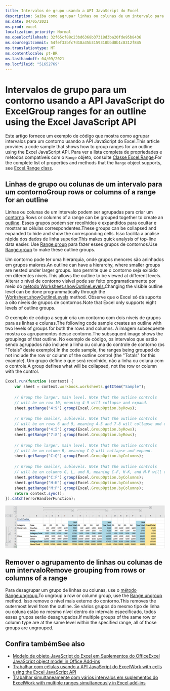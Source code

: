 ```yaml
---
title: Intervalos de grupo usando a API JavaScript do Excel
description: Saiba como agrupar linhas ou colunas de um intervalo para criar um contorno usando a API JavaScript do Excel.
ms.date: 04/05/2021
ms.prod: excel
localization_priority: Normal
ms.openlocfilehash: 32f65cf88c23bd6368b37318d3ba20fde95b8436
ms.sourcegitcommit: 54fef33bfc7d18a35b3159310bbd8b1c8312f845
ms.translationtype: MT
ms.contentlocale: pt-BR
ms.lasthandoff: 04/09/2021
ms.locfileid: "51652769"
---
```

# <a name="group-ranges-for-an-outline-using-the-excel-javascript-api"></a><span data-ttu-id="01949-103">Intervalos de grupo para um contorno usando a API JavaScript do Excel</span><span class="sxs-lookup"><span data-stu-id="01949-103">Group ranges for an outline using the Excel JavaScript API</span></span>

<span data-ttu-id="01949-104">Este artigo fornece um exemplo de código que mostra como agrupar intervalos para um contorno usando a API JavaScript do Excel.</span><span class="sxs-lookup"><span data-stu-id="01949-104">This article provides a code sample that shows how to group ranges for an outline using the Excel JavaScript API.</span></span> <span data-ttu-id="01949-105">Para ver a lista completa de propriedades e métodos compatíveis com o `Range` objeto, consulte [Classe Excel.Range](/javascript/api/excel/excel.range).</span><span class="sxs-lookup"><span data-stu-id="01949-105">For the complete list of properties and methods that the `Range` object supports, see [Excel.Range class](/javascript/api/excel/excel.range).</span></span>

## <a name="group-rows-or-columns-of-a-range-for-an-outline"></a><span data-ttu-id="01949-106">Linhas de grupo ou colunas de um intervalo para um contorno</span><span class="sxs-lookup"><span data-stu-id="01949-106">Group rows or columns of a range for an outline</span></span>

<span data-ttu-id="01949-107">Linhas ou colunas de um intervalo podem ser agrupadas para criar um [contorno](https://support.office.com/article/Outline-group-data-in-a-worksheet-08CE98C4-0063-4D42-8AC7-8278C49E9AFF).</span><span class="sxs-lookup"><span data-stu-id="01949-107">Rows or columns of a range can be grouped together to create an [outline](https://support.office.com/article/Outline-group-data-in-a-worksheet-08CE98C4-0063-4D42-8AC7-8278C49E9AFF).</span></span> <span data-ttu-id="01949-108">Esses grupos podem ser recolhidos e expandidos para ocultar e mostrar as células correspondentes.</span><span class="sxs-lookup"><span data-stu-id="01949-108">These groups can be collapsed and expanded to hide and show the corresponding cells.</span></span> <span data-ttu-id="01949-109">Isso facilita a análise rápida dos dados de linha superior.</span><span class="sxs-lookup"><span data-stu-id="01949-109">This makes quick analysis of top-line data easier.</span></span> <span data-ttu-id="01949-110">Use [Range.group](/javascript/api/excel/excel.range#group-groupoption-) para fazer esses grupos de contornos.</span><span class="sxs-lookup"><span data-stu-id="01949-110">Use [Range.group](/javascript/api/excel/excel.range#group-groupoption-) to make these outline groups.</span></span>

<span data-ttu-id="01949-111">Um contorno pode ter uma hierarquia, onde grupos menores são aninhados em grupos maiores.</span><span class="sxs-lookup"><span data-stu-id="01949-111">An outline can have a hierarchy, where smaller groups are nested under larger groups.</span></span> <span data-ttu-id="01949-112">Isso permite que o contorno seja exibido em diferentes níveis.</span><span class="sxs-lookup"><span data-stu-id="01949-112">This allows the outline to be viewed at different levels.</span></span> <span data-ttu-id="01949-113">Alterar o nível de contorno visível pode ser feito programaticamente por meio do [método Worksheet.showOutlineLevels.](/javascript/api/excel/excel.worksheet#showoutlinelevels-rowlevels--columnlevels-)</span><span class="sxs-lookup"><span data-stu-id="01949-113">Changing the visible outline level can be done programmatically through the [Worksheet.showOutlineLevels](/javascript/api/excel/excel.worksheet#showoutlinelevels-rowlevels--columnlevels-) method.</span></span> <span data-ttu-id="01949-114">Observe que o Excel só dá suporte a oito níveis de grupos de contornos.</span><span class="sxs-lookup"><span data-stu-id="01949-114">Note that Excel only supports eight levels of outline groups.</span></span>

<span data-ttu-id="01949-115">O exemplo de código a seguir cria um contorno com dois níveis de grupos para as linhas e colunas.</span><span class="sxs-lookup"><span data-stu-id="01949-115">The following code sample creates an outline with two levels of groups for both the rows and columns.</span></span> <span data-ttu-id="01949-116">A imagem subsequente mostra os agrupamentos desse contorno.</span><span class="sxs-lookup"><span data-stu-id="01949-116">The subsequent image shows the groupings of that outline.</span></span> <span data-ttu-id="01949-117">No exemplo de código, os intervalos que estão sendo agrupados não incluem a linha ou coluna do controle de contorno (os "Totais" deste exemplo).</span><span class="sxs-lookup"><span data-stu-id="01949-117">In the code sample, the ranges being grouped do not include the row or column of the outline control (the "Totals" for this example).</span></span> <span data-ttu-id="01949-118">Um grupo define o que será recolhido, não a linha ou coluna com o controle.</span><span class="sxs-lookup"><span data-stu-id="01949-118">A group defines what will be collapsed, not the row or column with the control.</span></span>

```js
Excel.run(function (context) {
    var sheet = context.workbook.worksheets.getItem("Sample");

    // Group the larger, main level. Note that the outline controls
    // will be on row 10, meaning 4-9 will collapse and expand.
    sheet.getRange("4:9").group(Excel.GroupOption.byRows);

    // Group the smaller, sublevels. Note that the outline controls
    // will be on rows 6 and 9, meaning 4-5 and 7-8 will collapse and expand.
    sheet.getRange("4:5").group(Excel.GroupOption.byRows);
    sheet.getRange("7:8").group(Excel.GroupOption.byRows);

    // Group the larger, main level. Note that the outline controls
    // will be on column R, meaning C-Q will collapse and expand.
    sheet.getRange("C:Q").group(Excel.GroupOption.byColumns);

    // Group the smaller, sublevels. Note that the outline controls
    // will be on columns G, L, and R, meaning C-F, H-K, and M-P will collapse and expand.
    sheet.getRange("C:F").group(Excel.GroupOption.byColumns);
    sheet.getRange("H:K").group(Excel.GroupOption.byColumns);
    sheet.getRange("M:P").group(Excel.GroupOption.byColumns);
    return context.sync();
}).catch(errorHandlerFunction);
```

![Um intervalo com um contorno de dois níveis e duas dimensões](../images/excel-outline.png)

## <a name="remove-grouping-from-rows-or-columns-of-a-range"></a><span data-ttu-id="01949-120">Remover o agrupamento de linhas ou colunas de um intervalo</span><span class="sxs-lookup"><span data-stu-id="01949-120">Remove grouping from rows or columns of a range</span></span>

<span data-ttu-id="01949-121">Para desagrupar um grupo de linhas ou colunas, use o [método Range.ungroup.](/javascript/api/excel/excel.range#ungroup-groupoption-)</span><span class="sxs-lookup"><span data-stu-id="01949-121">To ungroup a row or column group, use the [Range.ungroup](/javascript/api/excel/excel.range#ungroup-groupoption-) method.</span></span> <span data-ttu-id="01949-122">Isso remove o nível mais externo do contorno.</span><span class="sxs-lookup"><span data-stu-id="01949-122">This removes the outermost level from the outline.</span></span> <span data-ttu-id="01949-123">Se vários grupos do mesmo tipo de linha ou coluna estão no mesmo nível dentro do intervalo especificado, todos esses grupos serão desagrupados.</span><span class="sxs-lookup"><span data-stu-id="01949-123">If multiple groups of the same row or column type are at the same level within the specified range, all of those groups are ungrouped.</span></span>

## <a name="see-also"></a><span data-ttu-id="01949-124">Confira também</span><span class="sxs-lookup"><span data-stu-id="01949-124">See also</span></span>

- [<span data-ttu-id="01949-125">Modelo de objeto JavaScript do Excel em Suplementos do Office</span><span class="sxs-lookup"><span data-stu-id="01949-125">Excel JavaScript object model in Office Add-ins</span></span>](excel-add-ins-core-concepts.md)
- [<span data-ttu-id="01949-126">Trabalhar com células usando a API JavaScript do Excel</span><span class="sxs-lookup"><span data-stu-id="01949-126">Work with cells using the Excel JavaScript API</span></span>](excel-add-ins-cells.md)
- [<span data-ttu-id="01949-127">Trabalhar simultaneamente com vários intervalos em suplementos do Excel</span><span class="sxs-lookup"><span data-stu-id="01949-127">Work with multiple ranges simultaneously in Excel add-ins</span></span>](excel-add-ins-multiple-ranges.md)
